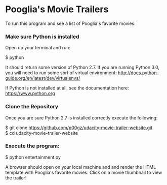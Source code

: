 # Pooglia's Movie Trailers

To run this program and see a list of Pooglia's favorite movies:

<h3>Make sure Python is installed</h3>
Open up your terminal and run:<br>

$ python<br>

It should return some version of Python 2.7. If you are running Python 3.0, you will need to run some sort of virtual environment: http://docs.python-guide.org/en/latest/dev/virtualenvs/

If Python is not installed at all, see the documentation here: https://www.python.org

<h3>Clone the Repository</h3>
Once you are sure Python 2.7 is installed correctly execute the following:

$ git clone https://github.com/p00gz/udacity-movie-trailer-website.git<br>
$ cd udacity-movie-trailer-website

<h3>Execute the program:</h3>
$ python entertainment.py

A browser should open on your local machine and and render the HTML template with Pooglia's favorite movies. Click on a movie thumbnail to view the trailer!
